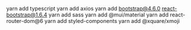 yarn add typescript
yarn add axios
yarn add bootstrap@4.6.0 react-bootstrap@1.6.4
yarn add sass
yarn add @mui/material
yarn add react-router-dom@6
yarn add styled-components
yarn add @xquare/xmoji

